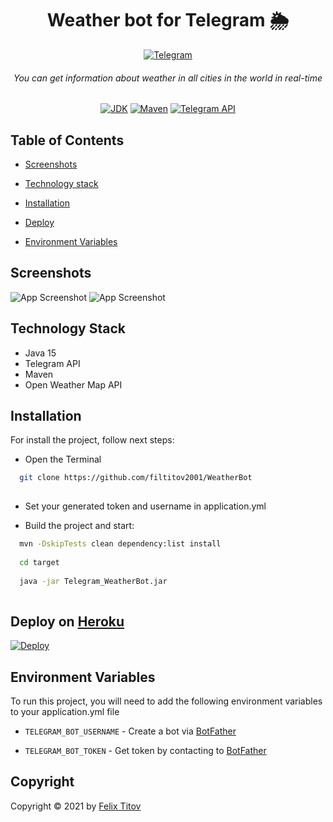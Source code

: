 
<h1 align="center">Weather bot for Telegram 🌦</h1>
<div align="center">
  
 <div align="center">
  
[![Telegram](https://img.shields.io/badge/Telegram%20Bot-1.0.0-0088cc)](https://t.me/WeatherAryanBot)

</div>
  
###### You can get information about weather in all cities in the world in real-time

[![JDK](https://img.shields.io/badge/JDK-15-orange)](https://www.oracle.com/java/technologies/javase/15-relnote-issues.html)
[![Maven](https://img.shields.io/badge/Maven-4.0.0-9cf)](https://www.apache.org)
[![Telegram API](https://img.shields.io/badge/telegrambots-5.0.0-blue)](https://core.telegram.org/bots/api)

</div>

## Table of Contents

- [Screenshots](#screenshots)

- [Technology stack](#technology-stack)

- [Installation](#installation)

- [Deploy](#deploy-on-heroku)

- [Environment Variables](#environment-variables)



  
## Screenshots

![App Screenshot](https://github.com/filtitov2001/WeatherBot/blob/main/assets/first.png)
![App Screenshot](https://github.com/filtitov2001/WeatherBot/blob/main/assets/second.png)

  
## Technology Stack

* Java 15
* Telegram API
* Maven
* Open Weather Map API


  
## Installation

For install the project, follow next steps:

- Open the Terminal

```bash
  git clone https://github.com/filtitov2001/WeatherBot
  
```
- Set your generated token and username in application.yml

- Build the project and start:
```bash
  mvn -DskipTests clean dependency:list install
  
  cd target
  
  java -jar Telegram_WeatherBot.jar
  
```
    

## Deploy on [Heroku](https://heroku.com)

[![Deploy](https://www.herokucdn.com/deploy/button.svg)](https://heroku.com/deploy)

## Environment Variables

To run this project, you will need to add the following environment variables to your application.yml file


- `TELEGRAM_BOT_USERNAME` - Create a bot via [BotFather](https://t.me/botfather)

- `TELEGRAM_BOT_TOKEN` - Get token by contacting  to [BotFather](https://t.me/botfather)


## Copyright

Copyright © 2021 by [Felix Titov](https://github.com/filtitov2001)
